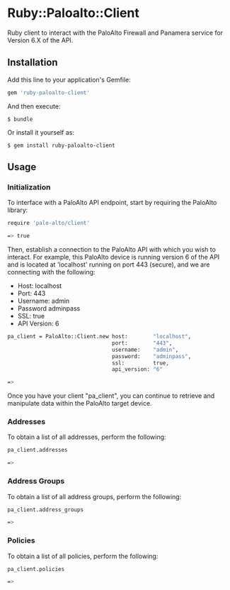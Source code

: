 # Ruby::Paloalto::Client

Ruby client to interact with the PaloAlto Firewall and Panamera service
for Version 6.X of the API.

## Installation

Add this line to your application's Gemfile:

```ruby
gem 'ruby-paloalto-client'
```

And then execute:

    $ bundle

Or install it yourself as:

    $ gem install ruby-paloalto-client

## Usage

### Initialization

To interface with a PaloAlto API endpoint, start by requiring the PaloAlto library:

```bash
require 'palo-alto/client'

=> true
```

Then, establish a connection to the PaloAlto API with which you wish to interact. For example, this
PaloAlto device is running version 6 of the API and is located at 'localhost' running on port 443 (secure), and we are connecting with the following:

- Host:        localhost
- Port:        443
- Username:    admin
- Password     adminpass
- SSL:         true
- API Version: 6

```bash
pa_client = PaloAlto::Client.new host:        "localhost",
                                 port:        "443",
                                 username:    "admin",
                                 password:    "adminpass",
                                 ssl:         true,
                                 api_version: "6"

=> 
```

Once you have your client "pa_client", you can continue to retrieve and manipulate data within the PaloAlto target device.

### Addresses

To obtain a list of all addresses, perform the following:

```bash
pa_client.addresses

=> 
```

### Address Groups

To obtain a list of all address groups, perform the following:

```bash
pa_client.address_groups

=> 
```

### Policies

To obtain a list of all policies, perform the following:

```bash
pa_client.policies

=> 
```
